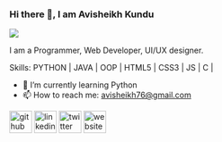 ### Hi there 👋, I am Avisheikh Kundu
![](https://lh3.googleusercontent.com/a/AAcHTteDhoM4Mjrz3pPodFZAyjt3XvV7oP9jUen85UqQCUQ5t7M=s360-c-no)

I am a Programmer, Web Developer, UI/UX designer.

Skills: PYTHON | JAVA | OOP | HTML5 | CSS3 | JS | C |

- 🌱 I’m currently learning Python 
- 📫 How to reach me: avisheikh76@gmail.com  


[<img src='https://cdn.jsdelivr.net/npm/simple-icons@3.0.1/icons/github.svg' alt='github' height='40'>](https://github.com/AvisheikhKundu)  [<img src='https://cdn.jsdelivr.net/npm/simple-icons@3.0.1/icons/linkedin.svg' alt='linkedin' height='40'>](https://www.linkedin.com/in/avisheikhkundu/)  [<img src='https://cdn.jsdelivr.net/npm/simple-icons@3.0.1/icons/twitter.svg' alt='twitter' height='40'>](https://twitter.com/AvisheikhKundu)  [<img src='https://cdn.jsdelivr.net/npm/simple-icons@3.0.1/icons/icloud.svg' alt='website' height='40'>](https://avisheikhkundu.github.io/Portfolio/)  

